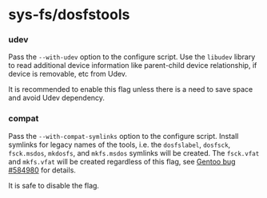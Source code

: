 # sys-fs/dosfstools

### udev
Pass the `--with-udev` option to the configure script. Use the `libudev` library to read additional device information like parent-child device relationship, if device is removable, etc from Udev.

It is recommended to enable this flag unless there is a need to save space and avoid Udev dependency.

### compat
Pass the `--with-compat-symlinks` option to the configure script. Install symlinks for legacy names of the tools, i.e. the `dosfslabel`, `dosfsck`, `fsck.msdos`, `mkdosfs`, and `mkfs.msdos` symlinks will be created. The `fsck.vfat` and `mkfs.vfat` will be created regardless of this flag, see [Gentoo bug #584980](https://bugs.gentoo.org/584980) for details.

It is safe to disable the flag.
